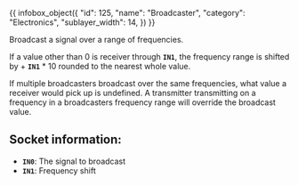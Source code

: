 {{ infobox_object({
	"id": 125,
	"name": "Broadcaster",
	"category": "Electronics",
	"sublayer_width": 14,
}) }}

Broadcast a signal over a range of frequencies.

If a value other than 0 is receiver through **`IN1`**, the frequency range is shifted by + **`IN1`** * 10 rounded to the nearest whole value.

If multiple broadcasters broadcast over the same frequencies, what value a receiver would pick up is undefined. A transmitter transmitting on a frequency in a broadcasters frequency range will override the broadcast value.

## Socket information:
- **`IN0`**: The signal to broadcast
- **`IN1`**: Frequency shift